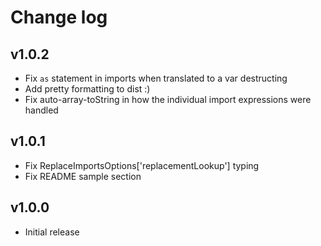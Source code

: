 # Change log

## v1.0.2
- Fix `as` statement in imports when translated to a var destructing
- Add pretty formatting to dist :)
- Fix auto-array-toString in how the individual import expressions were handled

## v1.0.1
- Fix ReplaceImportsOptions['replacementLookup'] typing
- Fix README sample section

## v1.0.0
- Initial release
